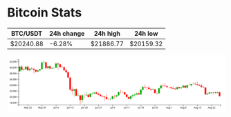 # Bitcoin Stats

BTC/USDT|24h change|24h high|24h low|
|---|---|---|---|
|$20240.88|-6.28%|$21886.77|$20159.32|

<img src="./chart.svg">
